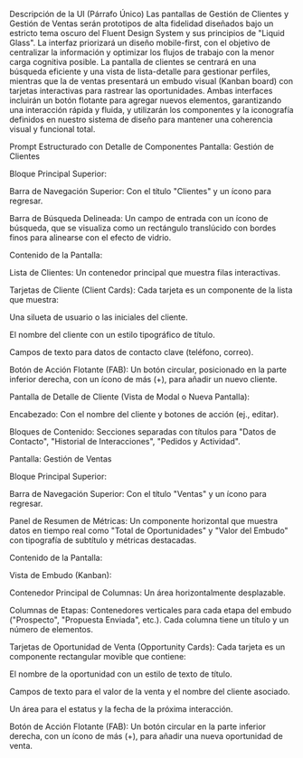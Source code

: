 Descripción de la UI (Párrafo Único)
Las pantallas de Gestión de Clientes y Gestión de Ventas serán prototipos de alta fidelidad diseñados bajo un estricto tema oscuro del Fluent Design System y sus principios de "Liquid Glass". La interfaz priorizará un diseño mobile-first, con el objetivo de centralizar la información y optimizar los flujos de trabajo con la menor carga cognitiva posible. La pantalla de clientes se centrará en una búsqueda eficiente y una vista de lista-detalle para gestionar perfiles, mientras que la de ventas presentará un embudo visual (Kanban board) con tarjetas interactivas para rastrear las oportunidades. Ambas interfaces incluirán un botón flotante para agregar nuevos elementos, garantizando una interacción rápida y fluida, y utilizarán los componentes y la iconografía definidos en nuestro sistema de diseño para mantener una coherencia visual y funcional total.

Prompt Estructurado con Detalle de Componentes
Pantalla: Gestión de Clientes

Bloque Principal Superior:

Barra de Navegación Superior: Con el título "Clientes" y un ícono para regresar.

Barra de Búsqueda Delineada: Un campo de entrada con un ícono de búsqueda, que se visualiza como un rectángulo translúcido con bordes finos para alinearse con el efecto de vidrio.

Contenido de la Pantalla:

Lista de Clientes: Un contenedor principal que muestra filas interactivas.

Tarjetas de Cliente (Client Cards): Cada tarjeta es un componente de la lista que muestra:

Una silueta de usuario o las iniciales del cliente.

El nombre del cliente con un estilo tipográfico de título.

Campos de texto para datos de contacto clave (teléfono, correo).

Botón de Acción Flotante (FAB): Un botón circular, posicionado en la parte inferior derecha, con un ícono de más (+), para añadir un nuevo cliente.

Pantalla de Detalle de Cliente (Vista de Modal o Nueva Pantalla):

Encabezado: Con el nombre del cliente y botones de acción (ej., editar).

Bloques de Contenido: Secciones separadas con títulos para "Datos de Contacto", "Historial de Interacciones", "Pedidos y Actividad".

Pantalla: Gestión de Ventas

Bloque Principal Superior:

Barra de Navegación Superior: Con el título "Ventas" y un ícono para regresar.

Panel de Resumen de Métricas: Un componente horizontal que muestra datos en tiempo real como "Total de Oportunidades" y "Valor del Embudo" con tipografía de subtítulo y métricas destacadas.

Contenido de la Pantalla:

Vista de Embudo (Kanban):

Contenedor Principal de Columnas: Un área horizontalmente desplazable.

Columnas de Etapas: Contenedores verticales para cada etapa del embudo ("Prospecto", "Propuesta Enviada", etc.). Cada columna tiene un título y un número de elementos.

Tarjetas de Oportunidad de Venta (Opportunity Cards): Cada tarjeta es un componente rectangular movible que contiene:

El nombre de la oportunidad con un estilo de texto de título.

Campos de texto para el valor de la venta y el nombre del cliente asociado.

Un área para el estatus y la fecha de la próxima interacción.

Botón de Acción Flotante (FAB): Un botón circular en la parte inferior derecha, con un ícono de más (+), para añadir una nueva oportunidad de venta.